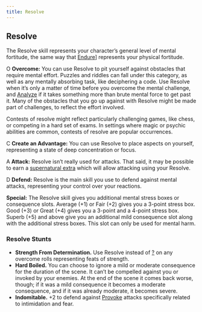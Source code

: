 ```yaml
---
title: Resolve
---
```


## Resolve
The Resolve skill represents your character’s general level of mental fortitude, the same way that [Endure](/skills/endure)] represents your physical fortitude.

<span class="fate-font big">O</span> **Overcome:** You can use Resolve to pit yourself against obstacles that require mental effort. Puzzles and riddles can fall under this category, as well as any mentally absorbing task, like deciphering a code. Use Resolve when it’s only a matter of time before you overcome the mental challenge, and [Analyze](/skills/analyze) if it takes something more than brute mental force to get past it. Many of the obstacles that you go up against with Resolve might be made part of challenges, to reflect the effort involved.

Contests of resolve might reflect particularly challenging games, like chess, or competing in a hard set of exams. In settings where magic or psychic abilities are common, contests of resolve are popular occurrences.

<span class="fate-font big">C</span> **Create an Advantage:** You can use Resolve to place aspects on yourself, representing a state of deep concentration or focus.

<span class="fate-font big">A</span> **Attack:** Resolve isn’t really used for attacks. That said, it may be possible to earn a [supernatural extra](/extras) which will allow attacking using your Resolve.

<span class="fate-font big">D</span> **Defend:** Resolve is the main skill you use to defend against mental attacks, representing your control over your reactions.

**Special:** The Resolve skill gives you additional mental stress boxes or consequence slots. Average (+1) or Fair (+2) gives you a 3-point stress box. Good (+3) or Great (+4) gives you a 3-point and a 4-point stress box. Superb (+5) and above give you an additional mild consequence slot along with the additional stress boxes. This slot can only be used for mental harm.

### Resolve Stunts
- **Strength From Determination.** Use Resolve instead of [?]() on any overcome rolls representing feats of strength.
- **Hard Boiled.** You can choose to ignore a mild or moderate consequence for the duration of the scene. It can’t be compelled against you or invoked by your enemies. At the end of the scene it comes back worse, though; if it was a mild consequence it becomes a moderate consequence, and if it was already moderate, it becomes severe.
- **Indomitable.** +2 to defend against [Provoke](/skills/provoke) attacks specifically related to intimidation and fear.
